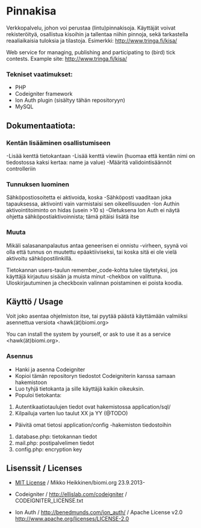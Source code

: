 
Pinnakisa
=========

Verkkopalvelu, johon voi perustaa (lintu)pinnakisoja. Käyttäjät voivat rekisteröityä, osallistua kisoihin ja tallentaa niihin pinnoja, sekä tarkastella reaaliaikaisia tuloksia ja tilastoja. Esimerkki: http://www.tringa.fi/kisa/ 

Web service for managing, publishing and participating to (bird) tick contests. Example site: http://www.tringa.fi/kisa/

### Tekniset vaatimukset:

* PHP
* Codeigniter framework
* Ion Auth plugin (sisältyy tähän repositoryyn)
* MySQL

Dokumentaatiota:
---------------

### Kentän lisääminen osallistumiseen
-Lisää kenttä tietokantaan
-Lisää kenttä viewiin (huomaa että kentän nimi on tiedostossa kaksi kertaa: name ja value)
-Määritä validointisäännöt controlleriin


### Tunnuksen luominen

Sähköpostiosoitetta ei aktivoida, koska
-Sähköposti vaaditaan joka tapauksessa, aktivointi vain varmistaisi sen oikeellisuuden
-Ion Authin aktivointitoiminto on hidas (usein >10 s)
-Oletuksena Ion Auth ei näytä ohjetta sähköpostiaktivoinnista; tämä pitäisi lisätä itse

### Muuta

Mikäli salasananpalautus antaa geneerisen ei onnistu -virheen, syynä voi olla että tunnus on muutettu epäaktiiviseksi, tai koska sitä ei ole vielä aktivoitu sähköpostilinkillä.

Tietokannan users-taulun remember_code-kohta tulee täytetyksi, jos käyttäjä kirjautuu sisään ja muista minut -chekbox on valittuna. Uloskirjautuminen ja checkboxin valinnan poistaminen ei poista koodia.

Käyttö / Usage
--------------

Voit joko asentaa ohjelmiston itse, tai pyytää päästä käyttämään valmiiksi asennettua versiota <hawk(ät)biomi.org>

You can install the system by yourself, or ask to use it as a service <hawk(ät)biomi.org>.

### Asennus
* Hanki ja asenna Codeigniter
* Kopioi tämän repositoryn tiedostot Codeigniterin kanssa samaan hakemistoon
* Luo tyhjä tietokanta ja sille käyttäjä kaikin oikeuksin.
* Populoi tietokanta:
1. Autentikaatiotaulujen tiedot ovat hakemistossa application/sql/
2. Kilpailuja varten luo taulut XX ja YY (@TODO)
* Päivitä omat tietosi application/config -hakemiston tiedostoihin
1. database.php: tietokannan tiedot
2. mail.php: postipalvelimen tiedot
3. config.php: encryption key


Lisenssit / Licenses
--------------------
* [MIT License](LICENSE.md) / 
Mikko Heikkinen/biomi.org 23.9.2013-

* Codeigniter / http://ellislab.com/codeigniter / CODEIGNITER_LICENSE.txt 
* Ion Auth / http://benedmunds.com/ion_auth/ / Apache License v2.0 http://www.apache.org/licenses/LICENSE-2.0
